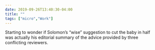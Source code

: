 ```yaml
---
date: 2019-09-26T13:40:30-04:00
title: ""
tags: ["micro","Work"]
---
```

Starting to wonder if Solomon’s “wise” suggestion to cut the baby in half was actually his editorial summary of the advice provided by three conflicting reviewers.
